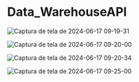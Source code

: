 # Data_WarehouseAPI

![Captura de tela de 2024-06-17 09-19-31](https://github.com/Romilsonlonan/Data_WarehouseAPI/assets/90980220/979c1e0c-0eb6-4249-9b72-ed9fa7022e6f)

![Captura de tela de 2024-06-17 09-20-00](https://github.com/Romilsonlonan/Data_WarehouseAPI/assets/90980220/accaf93b-695b-4118-8447-ea386394db3e)

![Captura de tela de 2024-06-17 09-20-34](https://github.com/Romilsonlonan/Data_WarehouseAPI/assets/90980220/0c095428-8b85-407f-87b5-1cfa01e15c5e)


![Captura de tela de 2024-06-17 09-25-00](https://github.com/Romilsonlonan/Data_WarehouseAPI/assets/90980220/90b8c6de-f4e3-42c6-80b1-8869aa8b72cf)
